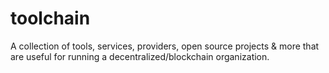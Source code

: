 # toolchain
A collection of tools, services, providers, open source projects &amp; more that are useful for running a decentralized/blockchain organization.
